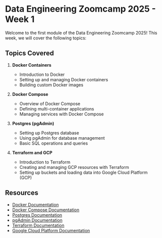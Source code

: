 # Data Engineering Zoomcamp 2025 - Week 1

Welcome to the first module of the Data Engineering Zoomcamp 2025! This week, we will cover the following topics:

## Topics Covered

1. **Docker Containers**
    - Introduction to Docker
    - Setting up and managing Docker containers
    - Building custom Docker images

2. **Docker Compose**
    - Overview of Docker Compose
    - Defining multi-container applications
    - Managing services with Docker Compose

3. **Postgres (pgAdmin)**
    - Setting up Postgres database
    - Using pgAdmin for database management
    - Basic SQL operations and queries

4. **Terraform and GCP**
    - Introduction to Terraform
    - Creating and managing GCP resources with Terraform
    - Setting up buckets and loading data into Google Cloud Platform (GCP)


## Resources

- [Docker Documentation](https://docs.docker.com/)
- [Docker Compose Documentation](https://docs.docker.com/compose/)
- [Postgres Documentation](https://www.postgresql.org/docs/)
- [pgAdmin Documentation](https://www.pgadmin.org/docs/)
- [Terraform Documentation](https://www.terraform.io/docs/)
- [Google Cloud Platform Documentation](https://cloud.google.com/docs)
